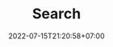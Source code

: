 ---
title: "Search"
date: 2022-07-15T21:20:58+07:00
draft: false
type : Search
featured_image: "none.png"
---